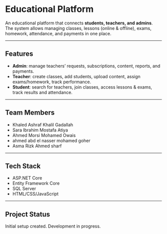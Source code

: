 # Educational Platform

An educational platform that connects **students, teachers, and admins**.  
The system allows managing classes, lessons (online & offline), exams, homework, attendance, and payments in one place.

---

##  Features
- **Admin**: manage teachers’ requests, subscriptions, content, reports, and payments.  
- **Teacher**: create classes, add students, upload content, assign exams/homework, track performance.  
- **Student**: search for teachers, join classes, access lessons & exams, track results and attendance.  

---

## Team Members
- Khaled Ashraf Khalil Gadallah  
- Sara Ibrahim Mostafa Atiya  
- Ahmed Morsi Mohamed Owais 
- ahmed abd el nasser mohamed goher  
- Asma Rizk Ahmed sharf

---

##  Tech Stack
- ASP.NET Core  
- Entity Framework Core  
- SQL Server  
- HTML/CSS/JavaScript  

---

##  Project Status
Initial setup created. Development in progress.
